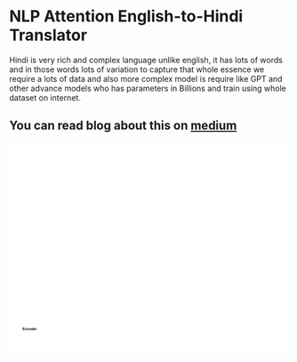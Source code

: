 # NLP Attention English-to-Hindi Translator

Hindi is very rich and complex language unlike english, it has lots of words and in those words lots of variation to capture that 
whole essence we require a lots of data and also more complex model is require like GPT and other advance models who has parameters 
in Billions and train using whole dataset on internet.

## You can read blog about this on [medium](https://rushikeshdarge.medium.com/attention-blog-hindi-to-english-translation-94e8fe786745)

![attention_mechanism](https://github.com/rushidarge/NLP-Attention-English-to-Hindi-Translator-/blob/main/images/attention%20model%20working.gif)

